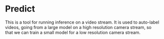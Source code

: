 # Predict

This is a tool for running inference on a video stream. It is used to auto-label
videos, going from a large model on a high resolution camera stream, so that we
can train a small model for a low resolution camera stream.
